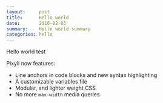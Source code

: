 ```yaml
---
layout:     post
title:      Hello world
date:       2016-02-03
summary:    Hello world summary
categories: hello
---
```


Hello world test

Pixyll now features:

* Line anchors in code blocks and new syntax highlighting
* A customizable variables file
* Modular, and lighter weight CSS
* No more `max-width` media queries

